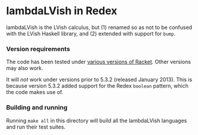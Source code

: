 # lambdaLVish in Redex

lambdaLVish is the LVish calculus, but (1) renamed so as not to be
confused with the LVish Haskell library, and (2) extended with support
for `bump`.

### Version requirements

The code has been tested under
[various versions of Racket](https://travis-ci.org/lkuper/lvar-semantics).
Other versions may also work.

It will _not_ work under versions prior to 5.3.2 (released January
2013).  This is because version 5.3.2 added support for the Redex
`boolean` pattern, which the code makes use of.

### Building and running

Running `make all` in this directory will build all the lambdaLVish
languages and run their test suites.
